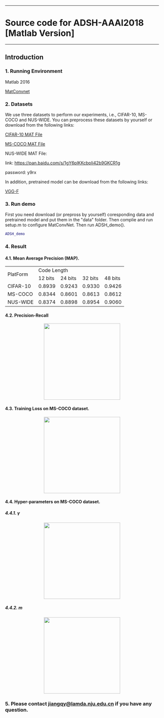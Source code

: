 
---
#  Source code for ADSH-AAAI2018 [Matlab Version]
---
## Introduction
### 1. Running Environment
Matlab 2016

[MatConvnet](http://www.vlfeat.org/matconvnet/)
### 2. Datasets
We use three datasets to perform our experiments, i.e., CIFAR-10, MS-COCO and NUS-WIDE. You can preprocess these datasets by yourself or download from the following links:

[CIFAR-10 MAT File](http://pan.baidu.com/s/1hr7Loji)

[MS-COCO MAT File](http://pan.baidu.com/s/1dFAPeZv)

NUS-WIDE MAT File:

link: https://pan.baidu.com/s/1gY6plKKcbpIi42b9GKCR1g 

password: y9rx

In addition, pretrained model can be download from the following links:

[VGG-F](http://pan.baidu.com/s/1slhusrF)

### 3. Run demo
First you need download (or prepross by yourself) coresponding data and pretrained model and put them in the "data" folder. Then complie and run setup.m to configure MatConvNet.
Then run ADSH_demo().

```matlab
ADSH_demo
```

### 4. Result
#### 4.1. Mean Average Precision (MAP).
<table>
    <tr>
        <td rowspan="2">PlatForm</td>    
        <td colspan="4">Code Length</td>
    </tr>
    <tr>
        <td >12 bits</td><td >24 bits</td> <td >32 bits</td><td >48 bits</td>  
    </tr>
    <tr>
        <td >CIFAR-10</td ><td >0.8939 </td> <td > 0.9243 </td><td > 0.9330</td><td > 0.9426</td>  
    </tr>
    <tr>
        <td >MS-COCO</td ><td >0.8344 </td> <td >0.8601 </td><td >0.8613 </td> <td >0.8612 </td>
    </tr>
    <tr>
        <td >NUS-WIDE</td ><td >0.8374 </td> <td > 0.8898</td><td > 0.8954</td> <td > 0.9060</td>
    </tr>
</table>

#### 4.2. Precision-Recall

<div align=center><img height="250" src="./fig/PreRec.png"/></div>

#### 4.3. Training Loss on MS-COCO dataset.

<div align=center><img height="250" src="./fig/MS-COCO-loss.png" /></div>

#### 4.4.  Hyper-parameters on MS-COCO dataset.
##### 4.4.1. $\gamma$

<div align=center><img height="250" src="./fig/MS-COCO-gammas.png"/></div>

##### 4.4.2. $m$

<div align=center><img height="250" src="./fig/MS-COCO-numsamples.png"/></div>


### 5. Please contact jiangqy@lamda.nju.edu.cn if you have any question.